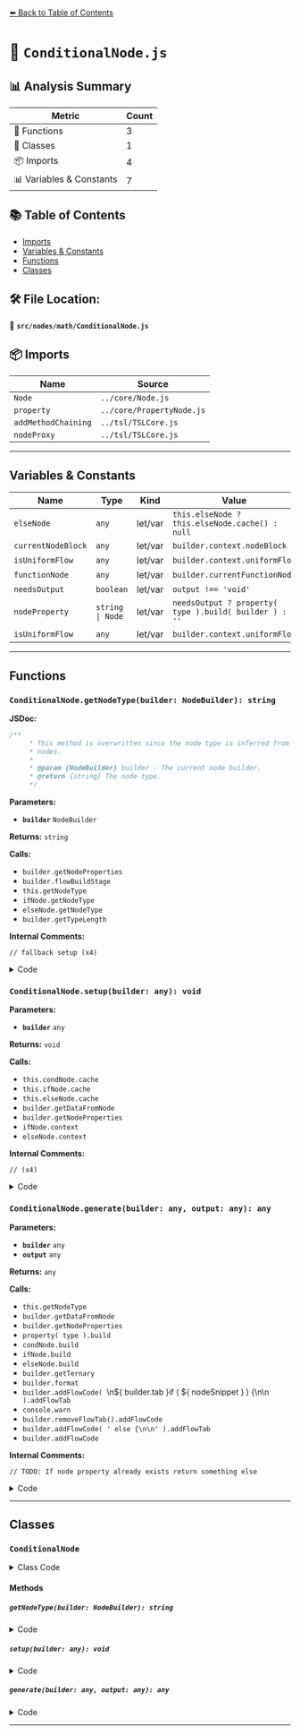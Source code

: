 [⬅️ Back to Table of Contents](../../../index.md)

# 📄 `ConditionalNode.js`

## 📊 Analysis Summary

| Metric | Count |
|--------|-------|
| 🔧 Functions | 3 |
| 🧱 Classes | 1 |
| 📦 Imports | 4 |
| 📊 Variables & Constants | 7 |

## 📚 Table of Contents

- [Imports](#imports)
- [Variables & Constants](#variables-constants)
- [Functions](#functions)
- [Classes](#classes)

## 🛠️ File Location:
📂 **`src/nodes/math/ConditionalNode.js`**

## 📦 Imports

| Name | Source |
|------|--------|
| `Node` | `../core/Node.js` |
| `property` | `../core/PropertyNode.js` |
| `addMethodChaining` | `../tsl/TSLCore.js` |
| `nodeProxy` | `../tsl/TSLCore.js` |


---

## Variables & Constants

| Name | Type | Kind | Value | Exported |
|------|------|------|-------|----------|
| `elseNode` | `any` | let/var | `this.elseNode ? this.elseNode.cache() : null` | ✗ |
| `currentNodeBlock` | `any` | let/var | `builder.context.nodeBlock` | ✗ |
| `isUniformFlow` | `any` | let/var | `builder.context.uniformFlow` | ✗ |
| `functionNode` | `any` | let/var | `builder.currentFunctionNode` | ✗ |
| `needsOutput` | `boolean` | let/var | `output !== 'void'` | ✗ |
| `nodeProperty` | `string \| Node` | let/var | `needsOutput ? property( type ).build( builder ) : ''` | ✗ |
| `isUniformFlow` | `any` | let/var | `builder.context.uniformFlow` | ✗ |


---

## Functions

### `ConditionalNode.getNodeType(builder: NodeBuilder): string`

**JSDoc:**
```typescript
/**
	 * This method is overwritten since the node type is inferred from the if/else
	 * nodes.
	 *
	 * @param {NodeBuilder} builder - The current node builder.
	 * @return {string} The node type.
	 */
```

**Parameters:**

- **`builder`** `NodeBuilder`

**Returns:** `string`

**Calls:**

- `builder.getNodeProperties`
- `builder.flowBuildStage`
- `this.getNodeType`
- `ifNode.getNodeType`
- `elseNode.getNodeType`
- `builder.getTypeLength`

**Internal Comments:**
```
// fallback setup (x4)
```

<details><summary>Code</summary>

```typescript
getNodeType( builder ) {

		const { ifNode, elseNode } = builder.getNodeProperties( this );

		if ( ifNode === undefined ) {

			// fallback setup

			builder.flowBuildStage( this, 'setup' );

			return this.getNodeType( builder );

		}

		const ifType = ifNode.getNodeType( builder );

		if ( elseNode !== null ) {

			const elseType = elseNode.getNodeType( builder );

			if ( builder.getTypeLength( elseType ) > builder.getTypeLength( ifType ) ) {

				return elseType;

			}

		}

		return ifType;

	}
```
</details>

### `ConditionalNode.setup(builder: any): void`

**Parameters:**

- **`builder`** `any`

**Returns:** `void`

**Calls:**

- `this.condNode.cache`
- `this.ifNode.cache`
- `this.elseNode.cache`
- `builder.getDataFromNode`
- `builder.getNodeProperties`
- `ifNode.context`
- `elseNode.context`

**Internal Comments:**
```
// (x4)
```

<details><summary>Code</summary>

```typescript
setup( builder ) {

		const condNode = this.condNode.cache();
		const ifNode = this.ifNode.cache();
		const elseNode = this.elseNode ? this.elseNode.cache() : null;

		//

		const currentNodeBlock = builder.context.nodeBlock;

		builder.getDataFromNode( ifNode ).parentNodeBlock = currentNodeBlock;
		if ( elseNode !== null ) builder.getDataFromNode( elseNode ).parentNodeBlock = currentNodeBlock;

		//

		const isUniformFlow = builder.context.uniformFlow;

		const properties = builder.getNodeProperties( this );
		properties.condNode = condNode;
		properties.ifNode = isUniformFlow ? ifNode : ifNode.context( { nodeBlock: ifNode } );
		properties.elseNode = elseNode ? ( isUniformFlow ? elseNode : elseNode.context( { nodeBlock: elseNode } ) ) : null;

	}
```
</details>

### `ConditionalNode.generate(builder: any, output: any): any`

**Parameters:**

- **`builder`** `any`
- **`output`** `any`

**Returns:** `any`

**Calls:**

- `this.getNodeType`
- `builder.getDataFromNode`
- `builder.getNodeProperties`
- `property( type ).build`
- `condNode.build`
- `ifNode.build`
- `elseNode.build`
- `builder.getTernary`
- `builder.format`
- `builder.addFlowCode( `\n${ builder.tab }if ( ${ nodeSnippet } ) {\n\n` ).addFlowTab`
- `console.warn`
- `builder.removeFlowTab().addFlowCode`
- `builder.addFlowCode( ' else {\n\n' ).addFlowTab`
- `builder.addFlowCode`

**Internal Comments:**
```
// TODO: If node property already exists return something else
```

<details><summary>Code</summary>

```typescript
generate( builder, output ) {

		const type = this.getNodeType( builder );

		const nodeData = builder.getDataFromNode( this );

		if ( nodeData.nodeProperty !== undefined ) {

			return nodeData.nodeProperty;

		}

		const { condNode, ifNode, elseNode } = builder.getNodeProperties( this );

		const functionNode = builder.currentFunctionNode;
		const needsOutput = output !== 'void';
		const nodeProperty = needsOutput ? property( type ).build( builder ) : '';

		nodeData.nodeProperty = nodeProperty;

		const nodeSnippet = condNode.build( builder, 'bool' );
		const isUniformFlow = builder.context.uniformFlow;

		if ( isUniformFlow && elseNode !== null ) {

			const ifSnippet = ifNode.build( builder, type );
			const elseSnippet = elseNode.build( builder, type );

			const mathSnippet = builder.getTernary( nodeSnippet, ifSnippet, elseSnippet );

			// TODO: If node property already exists return something else

			return builder.format( mathSnippet, type, output );

		}

		builder.addFlowCode( `\n${ builder.tab }if ( ${ nodeSnippet } ) {\n\n` ).addFlowTab();

		let ifSnippet = ifNode.build( builder, type );

		if ( ifSnippet ) {

			if ( needsOutput ) {

				ifSnippet = nodeProperty + ' = ' + ifSnippet + ';';

			} else {

				ifSnippet = 'return ' + ifSnippet + ';';

				if ( functionNode === null ) {

					console.warn( 'THREE.TSL: Return statement used in an inline \'Fn()\'. Define a layout struct to allow return values.' );

					ifSnippet = '// ' + ifSnippet;

				}

			}

		}

		builder.removeFlowTab().addFlowCode( builder.tab + '\t' + ifSnippet + '\n\n' + builder.tab + '}' );

		if ( elseNode !== null ) {

			builder.addFlowCode( ' else {\n\n' ).addFlowTab();

			let elseSnippet = elseNode.build( builder, type );

			if ( elseSnippet ) {

				if ( needsOutput ) {

					elseSnippet = nodeProperty + ' = ' + elseSnippet + ';';

				} else {

					elseSnippet = 'return ' + elseSnippet + ';';

					if ( functionNode === null ) {

						console.warn( 'THREE.TSL: Return statement used in an inline \'Fn()\'. Define a layout struct to allow return values.' );

						elseSnippet = '// ' + elseSnippet;

					}

				}

			}

			builder.removeFlowTab().addFlowCode( builder.tab + '\t' + elseSnippet + '\n\n' + builder.tab + '}\n\n' );

		} else {

			builder.addFlowCode( '\n\n' );

		}

		return builder.format( nodeProperty, type, output );

	}
```
</details>


---

## Classes

### `ConditionalNode`

<details><summary>Class Code</summary>

```ts
class ConditionalNode extends Node {

	static get type() {

		return 'ConditionalNode';

	}

	/**
	 * Constructs a new conditional node.
	 *
	 * @param {Node} condNode - The node that defines the condition.
	 * @param {Node} ifNode - The node that is evaluate when the condition ends up `true`.
	 * @param {?Node} [elseNode=null] - The node that is evaluate when the condition ends up `false`.
	 */
	constructor( condNode, ifNode, elseNode = null ) {

		super();

		/**
		 * The node that defines the condition.
		 *
		 * @type {Node}
		 */
		this.condNode = condNode;

		/**
		 * The node that is evaluate when the condition ends up `true`.
		 *
		 * @type {Node}
		 */
		this.ifNode = ifNode;

		/**
		 * The node that is evaluate when the condition ends up `false`.
		 *
		 * @type {?Node}
		 * @default null
		 */
		this.elseNode = elseNode;

	}

	/**
	 * This method is overwritten since the node type is inferred from the if/else
	 * nodes.
	 *
	 * @param {NodeBuilder} builder - The current node builder.
	 * @return {string} The node type.
	 */
	getNodeType( builder ) {

		const { ifNode, elseNode } = builder.getNodeProperties( this );

		if ( ifNode === undefined ) {

			// fallback setup

			builder.flowBuildStage( this, 'setup' );

			return this.getNodeType( builder );

		}

		const ifType = ifNode.getNodeType( builder );

		if ( elseNode !== null ) {

			const elseType = elseNode.getNodeType( builder );

			if ( builder.getTypeLength( elseType ) > builder.getTypeLength( ifType ) ) {

				return elseType;

			}

		}

		return ifType;

	}

	setup( builder ) {

		const condNode = this.condNode.cache();
		const ifNode = this.ifNode.cache();
		const elseNode = this.elseNode ? this.elseNode.cache() : null;

		//

		const currentNodeBlock = builder.context.nodeBlock;

		builder.getDataFromNode( ifNode ).parentNodeBlock = currentNodeBlock;
		if ( elseNode !== null ) builder.getDataFromNode( elseNode ).parentNodeBlock = currentNodeBlock;

		//

		const isUniformFlow = builder.context.uniformFlow;

		const properties = builder.getNodeProperties( this );
		properties.condNode = condNode;
		properties.ifNode = isUniformFlow ? ifNode : ifNode.context( { nodeBlock: ifNode } );
		properties.elseNode = elseNode ? ( isUniformFlow ? elseNode : elseNode.context( { nodeBlock: elseNode } ) ) : null;

	}

	generate( builder, output ) {

		const type = this.getNodeType( builder );

		const nodeData = builder.getDataFromNode( this );

		if ( nodeData.nodeProperty !== undefined ) {

			return nodeData.nodeProperty;

		}

		const { condNode, ifNode, elseNode } = builder.getNodeProperties( this );

		const functionNode = builder.currentFunctionNode;
		const needsOutput = output !== 'void';
		const nodeProperty = needsOutput ? property( type ).build( builder ) : '';

		nodeData.nodeProperty = nodeProperty;

		const nodeSnippet = condNode.build( builder, 'bool' );
		const isUniformFlow = builder.context.uniformFlow;

		if ( isUniformFlow && elseNode !== null ) {

			const ifSnippet = ifNode.build( builder, type );
			const elseSnippet = elseNode.build( builder, type );

			const mathSnippet = builder.getTernary( nodeSnippet, ifSnippet, elseSnippet );

			// TODO: If node property already exists return something else

			return builder.format( mathSnippet, type, output );

		}

		builder.addFlowCode( `\n${ builder.tab }if ( ${ nodeSnippet } ) {\n\n` ).addFlowTab();

		let ifSnippet = ifNode.build( builder, type );

		if ( ifSnippet ) {

			if ( needsOutput ) {

				ifSnippet = nodeProperty + ' = ' + ifSnippet + ';';

			} else {

				ifSnippet = 'return ' + ifSnippet + ';';

				if ( functionNode === null ) {

					console.warn( 'THREE.TSL: Return statement used in an inline \'Fn()\'. Define a layout struct to allow return values.' );

					ifSnippet = '// ' + ifSnippet;

				}

			}

		}

		builder.removeFlowTab().addFlowCode( builder.tab + '\t' + ifSnippet + '\n\n' + builder.tab + '}' );

		if ( elseNode !== null ) {

			builder.addFlowCode( ' else {\n\n' ).addFlowTab();

			let elseSnippet = elseNode.build( builder, type );

			if ( elseSnippet ) {

				if ( needsOutput ) {

					elseSnippet = nodeProperty + ' = ' + elseSnippet + ';';

				} else {

					elseSnippet = 'return ' + elseSnippet + ';';

					if ( functionNode === null ) {

						console.warn( 'THREE.TSL: Return statement used in an inline \'Fn()\'. Define a layout struct to allow return values.' );

						elseSnippet = '// ' + elseSnippet;

					}

				}

			}

			builder.removeFlowTab().addFlowCode( builder.tab + '\t' + elseSnippet + '\n\n' + builder.tab + '}\n\n' );

		} else {

			builder.addFlowCode( '\n\n' );

		}

		return builder.format( nodeProperty, type, output );

	}

}
```
</details>

#### Methods

##### `getNodeType(builder: NodeBuilder): string`

<details><summary>Code</summary>

```ts
getNodeType( builder ) {

		const { ifNode, elseNode } = builder.getNodeProperties( this );

		if ( ifNode === undefined ) {

			// fallback setup

			builder.flowBuildStage( this, 'setup' );

			return this.getNodeType( builder );

		}

		const ifType = ifNode.getNodeType( builder );

		if ( elseNode !== null ) {

			const elseType = elseNode.getNodeType( builder );

			if ( builder.getTypeLength( elseType ) > builder.getTypeLength( ifType ) ) {

				return elseType;

			}

		}

		return ifType;

	}
```
</details>

##### `setup(builder: any): void`

<details><summary>Code</summary>

```ts
setup( builder ) {

		const condNode = this.condNode.cache();
		const ifNode = this.ifNode.cache();
		const elseNode = this.elseNode ? this.elseNode.cache() : null;

		//

		const currentNodeBlock = builder.context.nodeBlock;

		builder.getDataFromNode( ifNode ).parentNodeBlock = currentNodeBlock;
		if ( elseNode !== null ) builder.getDataFromNode( elseNode ).parentNodeBlock = currentNodeBlock;

		//

		const isUniformFlow = builder.context.uniformFlow;

		const properties = builder.getNodeProperties( this );
		properties.condNode = condNode;
		properties.ifNode = isUniformFlow ? ifNode : ifNode.context( { nodeBlock: ifNode } );
		properties.elseNode = elseNode ? ( isUniformFlow ? elseNode : elseNode.context( { nodeBlock: elseNode } ) ) : null;

	}
```
</details>

##### `generate(builder: any, output: any): any`

<details><summary>Code</summary>

```ts
generate( builder, output ) {

		const type = this.getNodeType( builder );

		const nodeData = builder.getDataFromNode( this );

		if ( nodeData.nodeProperty !== undefined ) {

			return nodeData.nodeProperty;

		}

		const { condNode, ifNode, elseNode } = builder.getNodeProperties( this );

		const functionNode = builder.currentFunctionNode;
		const needsOutput = output !== 'void';
		const nodeProperty = needsOutput ? property( type ).build( builder ) : '';

		nodeData.nodeProperty = nodeProperty;

		const nodeSnippet = condNode.build( builder, 'bool' );
		const isUniformFlow = builder.context.uniformFlow;

		if ( isUniformFlow && elseNode !== null ) {

			const ifSnippet = ifNode.build( builder, type );
			const elseSnippet = elseNode.build( builder, type );

			const mathSnippet = builder.getTernary( nodeSnippet, ifSnippet, elseSnippet );

			// TODO: If node property already exists return something else

			return builder.format( mathSnippet, type, output );

		}

		builder.addFlowCode( `\n${ builder.tab }if ( ${ nodeSnippet } ) {\n\n` ).addFlowTab();

		let ifSnippet = ifNode.build( builder, type );

		if ( ifSnippet ) {

			if ( needsOutput ) {

				ifSnippet = nodeProperty + ' = ' + ifSnippet + ';';

			} else {

				ifSnippet = 'return ' + ifSnippet + ';';

				if ( functionNode === null ) {

					console.warn( 'THREE.TSL: Return statement used in an inline \'Fn()\'. Define a layout struct to allow return values.' );

					ifSnippet = '// ' + ifSnippet;

				}

			}

		}

		builder.removeFlowTab().addFlowCode( builder.tab + '\t' + ifSnippet + '\n\n' + builder.tab + '}' );

		if ( elseNode !== null ) {

			builder.addFlowCode( ' else {\n\n' ).addFlowTab();

			let elseSnippet = elseNode.build( builder, type );

			if ( elseSnippet ) {

				if ( needsOutput ) {

					elseSnippet = nodeProperty + ' = ' + elseSnippet + ';';

				} else {

					elseSnippet = 'return ' + elseSnippet + ';';

					if ( functionNode === null ) {

						console.warn( 'THREE.TSL: Return statement used in an inline \'Fn()\'. Define a layout struct to allow return values.' );

						elseSnippet = '// ' + elseSnippet;

					}

				}

			}

			builder.removeFlowTab().addFlowCode( builder.tab + '\t' + elseSnippet + '\n\n' + builder.tab + '}\n\n' );

		} else {

			builder.addFlowCode( '\n\n' );

		}

		return builder.format( nodeProperty, type, output );

	}
```
</details>


---